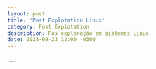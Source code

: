 ```yaml
---
layout: post
title: 'Post Explotation Linux'
category: Post Explotation
description: Pós exploração em sistemas Linux
date: 2025-09-23 12:00 -0300
---
```

.....
